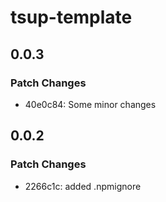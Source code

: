 # tsup-template

## 0.0.3

### Patch Changes

- 40e0c84: Some minor changes

## 0.0.2

### Patch Changes

- 2266c1c: added .npmignore
